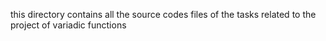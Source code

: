 this directory contains all the source codes files of the tasks related to the project of variadic functions
